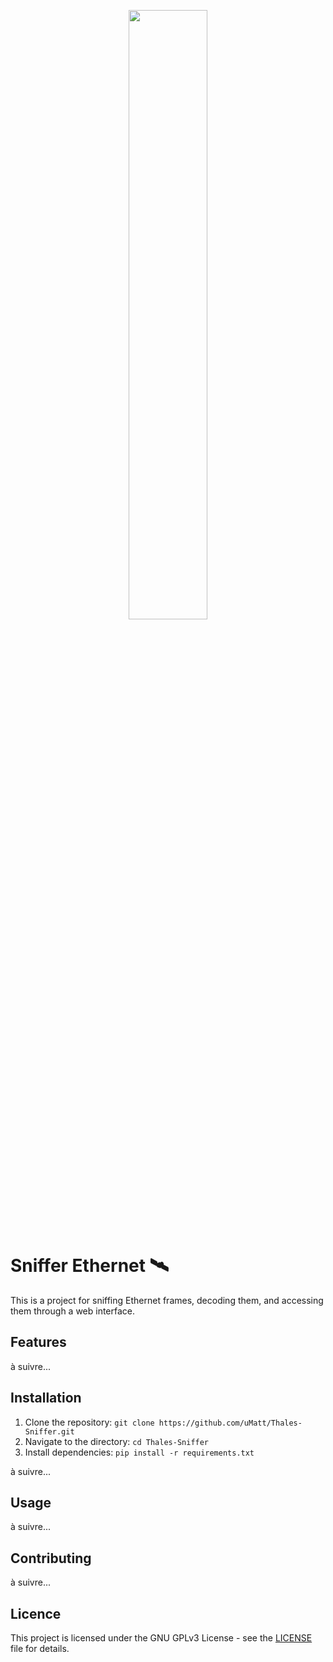 <p align="center">
  <img src="https://upload.wikimedia.org/wikipedia/commons/thumb/e/e1/Thales_Alenia_Space_Logo.svg/2560px-Thales_Alenia_Space_Logo.svg.png" width=50% height=auto>
</p>


# Sniffer Ethernet 🛰️
This is a project for sniffing Ethernet frames, decoding them, and accessing them through a web interface. 

## Features
à suivre...

## Installation
1. Clone the repository: `git clone https://github.com/uMatt/Thales-Sniffer.git`
2. Navigate to the directory: `cd Thales-Sniffer`
3. Install dependencies: `pip install -r requirements.txt`

à suivre...

## Usage
à suivre...

## Contributing
à suivre...

## Licence
This project is licensed under the GNU GPLv3 License - see the [LICENSE](LICENSE) file for details.
